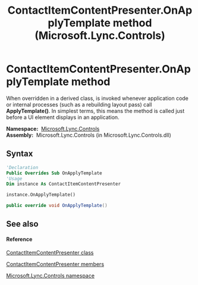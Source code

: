 ﻿---
title: ContactItemContentPresenter.OnApplyTemplate method  (Microsoft.Lync.Controls)
TOCTitle: 'OnApplyTemplate method '
ms:assetid: M:Microsoft.Lync.Controls.ContactItemContentPresenter.OnApplyTemplate_DI_3_UC_OCS14MrefLyncWPF
ms:mtpsurl: https://msdn.microsoft.com/en-us/library/microsoft.lync.controls.contactitemcontentpresenter.onapplytemplate_di_3_uc_ocs14mreflyncwpf(v=office.15)
ms:contentKeyID: 48600903
ms.date: 07/28/2014
mtps_version: v=office.15
f1_keywords:
- Microsoft.Lync.Controls.ContactItemContentPresenter.OnApplyTemplate
dev_langs:
- CSharp
- JScript
- VB
- other
---

# ContactItemContentPresenter.OnApplyTemplate method

When overridden in a derived class, is invoked whenever application code or internal processes (such as a rebuilding layout pass) call **ApplyTemplate()**. In simplest terms, this means the method is called just before a UI element displays in an application.

**Namespace:**  [Microsoft.Lync.Controls](microsoft-lync-controls-namespace_1.md)  
**Assembly:**  Microsoft.Lync.Controls (in Microsoft.Lync.Controls.dll)

## Syntax

``` vb
'Declaration
Public Overrides Sub OnApplyTemplate
'Usage
Dim instance As ContactItemContentPresenter

instance.OnApplyTemplate()
```

``` csharp
public override void OnApplyTemplate()
```

## See also

#### Reference

[ContactItemContentPresenter class](contactitemcontentpresenter-class-microsoft-lync-controls_1.md)

[ContactItemContentPresenter members](contactitemcontentpresenter-members-microsoft-lync-controls_1.md)

[Microsoft.Lync.Controls namespace](microsoft-lync-controls-namespace_1.md)

